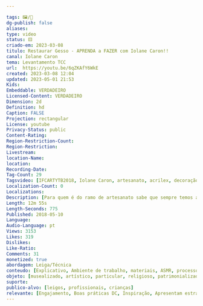 ```yaml
---

tags: 🖼️/🎥️
dg-publish: false
aliases: 
type: video
status: 🟨️ 
criado-em: 2023-03-08
titulo: Restaurar Gesso - APRENDA a FAZER com Iolane Caron!!
canal: Iolane Caron
tema: Levantamento TCC 
url:  https://youtu.be/6qZKAfY6WkE
created: 2023-03-08 12:04
updated: 2023-05-01 21:53
Kids: 
Embeddable: VERDADEIRO
Licensed-Content: VERDADEIRO
Dimension: 2d
Definition: hd
Caption: FALSE
Projection: rectangular
License: youtube
Privacy-Status: public
Content-Rating: 
Region-Restriction-Count: 
Region-Restriction: 
Livestream: 
location-Name: 
location: 
Recording-Date: 
Tag-Count: 29
Tagsvideo: [IFCARTYTB2018, Iolane Caron, artesanato, acrilex, decoração, faça você mesmo, arte, ateliê, fazer artesanato, tinta, mania de artesanato, artesanato é vida, passo a passo, feito a mão, mudar de vida, pintura artesanal, toke e crie, artes, gesso, restauração, restaurar gesso, restauração de gesso, como restaurar uma peça, verniz vitral, esmalte vitral, pátina cera, envelhecimento, técnica, cerâmica]
Localization-Count: 0
Localizations: 
Description: [Para quem é do ramo de artesanato sabe que sempre temos alguma peça antiga em casa que já perdeu um pouco de seu brilho. Neste vídeo vou ensinar a restaurar uma peça antiga de GESSO com alguns estilos de tintas comuns, como verniz vitral, esmalte vitral e pátina cera da Acrilex, deixando a peça com um aspecto envelhecido e muito atraente. Veja até o final que tem muita dica legal!! - CURTA MINHA PÁGINA NO FACEBOOK]
Length: 12m 55s
Length-Seconds: 775
Published: 2018-05-10
Language: 
Audio-Language: pt
Views: 3153
Likes: 319
Dislikes: 
Like-Ratio: 
Comments: 31
monetized: true
abordagem: Leiga/Técnica
conteudo: [Explicativo, Ambiente de trabalho, materiais, ASMR, processos]
objeto: [musealizado, artístico, particular, religioso, patrimonializado, histórico]
suporte:
publico-alvo: [leigos, profissionais, crianças]
relevante: [Engajamento, Boas práticas DC, Inspiração, Apresentam estratégias de DC, Inovações, cibercultura]
---
```

